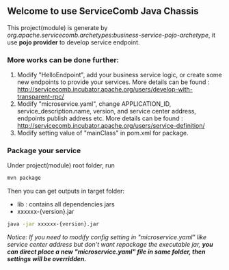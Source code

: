 ## Welcome to use ServiceComb Java Chassis
This project(module) is generate by *org.apache.servicecomb.archetypes:business-service-pojo-archetype*, it use **pojo provider** to develop service endpoint.  

### More works can be done further:
1. Modify "HelloEndpoint", add your business service logic, or create some new endpoints to provide your services. More details can be found : http://servicecomb.incubator.apache.org/users/develop-with-transparent-rpc/
2. Modify "microservice.yaml", change APPLICATION_ID, service_description.name, version, and service center address, endpoints publish address etc. More details can be found : http://servicecomb.incubator.apache.org/users/service-definition/
3. Modify setting value of "mainClass" in pom.xml for package.

### Package your service
Under project(module) root folder, run 
```bash
mvn package
```
Then you can get outputs in target folder:   
- lib : contains all dependencies jars   
- xxxxxx-{version}.jar   
```bash
java -jar xxxxxx-{version}.jar
```
*Notice: If you need to modify config setting in "microservice.yaml" like service center address but don't want repackage the executable jar, **you can direct place a new "microservice.yaml" file in same folder, then settings will be overridden.***